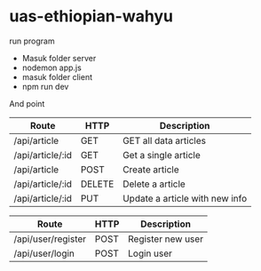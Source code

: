 # uas-ethiopian-wahyu
run program

 * Masuk folder server
 * nodemon app.js
 * masuk folder client
 * npm run dev

And point

Route | HTTP | Description
------------ | ------------- | ------------
/api/article | GET | GET all data articles
/api/article/:id | GET | Get a single article
/api/article | POST | Create article
/api/article/:id | DELETE | Delete a article
/api/article/:id | PUT | Update a article with new info

Route | HTTP | Description
------------ | ------------- | ------------
/api/user/register | POST | Register new user
/api/user/login | POST | Login user
